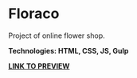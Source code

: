 # Floraco

Project of online flower shop.

**Technologies: HTML, CSS, JS, Gulp**

<a href="https://karminkarmen.github.io/floraco/">**LINK TO PREVIEW**</a>
